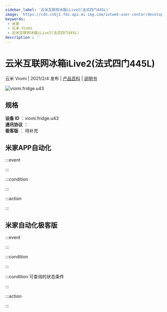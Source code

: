 ```yaml
---
sidebar_label: '云米互联网冰箱iLive2(法式四门445L)'
image: 'https://cdn.cnbj1.fds.api.mi-img.com/iotweb-user-center/developer_1679048995036dVfAauY5.png?GalaxyAccessKeyId=AKVGLQWBOVIRQ3XLEW&Expires=9223372036854775807&Signature=K29KiL3V8IUeiyQUAqBZGTmwnQ0='
keywords: 
 - 米家
 - 云米 Viomi
 - 云米互联网冰箱iLive2(法式四门445L)
description : ''
---
```

# 云米互联网冰箱iLive2(法式四门445L)

云米 Viomi | 2021/2/4 发布 | [产品百科](https://home.mi.com/webapp/content/baike/product/index.html?model=viomi.fridge.u43/) | [说明书](https://home.mi.com/views/introduction.html?model=viomi.fridge.u43&region=cn)

![viomi.fridge.u43](https://cdn.cnbj1.fds.api.mi-img.com/iotweb-user-center/developer_1679048995036dVfAauY5.png?GalaxyAccessKeyId=AKVGLQWBOVIRQ3XLEW&Expires=9223372036854775807&Signature=K29KiL3V8IUeiyQUAqBZGTmwnQ0=)

## 规格  
> 
**设备 ID** ：viomi.fridge.u43  
**通讯协议** ：  
**极客版**  ： 待补充 


## 米家APP自动化  

:::event  

:::

:::condition  

:::

:::action   

:::

## 米家自动化极客版  

:::event  

:::

:::condition  

:::

:::condition 可查询的状态条件  

:::

:::action  

:::

        
